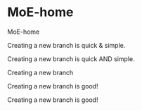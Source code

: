 # MoE-home
MoE-home

Creating a new branch is quick & simple.

Creating a new branch is quick AND simple.

Creating a new branch

Creating a new branch is good!

Creating a new branch is good!

